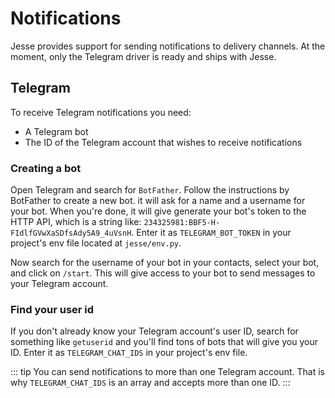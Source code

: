 # Notifications

Jesse provides support for sending notifications to delivery channels. At the moment, only the Telegram driver is ready and ships with Jesse.

## Telegram

To receive Telegram notifications you need:

-   A Telegram bot
-   The ID of the Telegram account that wishes to receive notifications

### Creating a bot

Open Telegram and search for `BotFather`. Follow the instructions by BotFather to create a new bot. it will ask for a name and a username for your bot. When you're done, it will give generate your bot's token to the HTTP API, which is a string like: `234325981:BBF5-H-FIdlfGVwXaSDfsAdy5A9_4uVsnH`. Enter it as `TELEGRAM_BOT_TOKEN` in your project's env file located at `jesse/env.py`.

Now search for the username of your bot in your contacts, select your bot, and click on `/start`. This will give access to your bot to send messages to your Telegram account.

### Find your user id

If you don't already know your Telegram account's user ID, search for something like `getuserid` and you'll find tons of bots that will give you your ID. Enter it as `TELEGRAM_CHAT_IDS` in your project's env file.

::: tip
You can send notifications to more than one Telegram account. That is why `TELEGRAM_CHAT_IDS` is an array and accepts more than one ID.
:::
